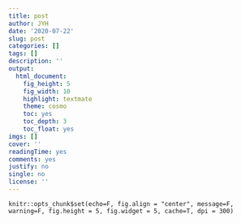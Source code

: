 ```yaml
---
title: post
author: JYH
date: '2020-07-22'
slug: post
categories: []
tags: []
description: ''
output:
  html_document:
    fig_height: 5
    fig_width: 10
    highlight: textmate
    theme: cosmo
    toc: yes
    toc_depth: 3
    toc_float: yes
imgs: []
cover: ''
readingTime: yes
comments: yes
justify: no
single: no
license: ''
---
```


```{r setup, include=FALSE}
knitr::opts_chunk$set(echo=F, fig.align = "center", message=F, warning=F, fig.height = 5, fig.widget = 5, cache=T, dpi = 300)
```
